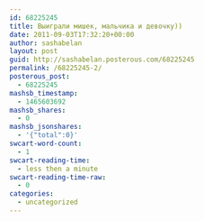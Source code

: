 ```yaml
---
id: 68225245
title: Выиграли мишек, мальчика и девочку))
date: 2011-09-03T17:32:20+00:00
author: sashabelan
layout: post
guid: http://sashabelan.posterous.com/68225245
permalink: /68225245-2/
posterous_post:
  - 68225245
mashsb_timestamp:
  - 1465603692
mashsb_shares:
  - 0
mashsb_jsonshares:
  - '{"total":0}'
swcart-word-count:
  - 1
swcart-reading-time:
  - less then a minute
swcart-reading-time-raw:
  - 0
categories:
  - uncategorized
---
```

[](http://instagr.am/p/MC1bm/)